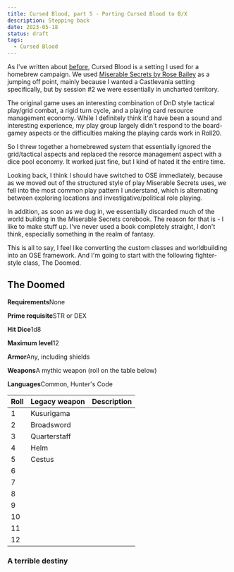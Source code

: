 ```yaml
---
title: Cursed Blood, part 5 - Porting Cursed Blood to B/X
description: Stepping back
date: 2023-05-18
status: draft
tags:
  - Cursed Blood
---
```


As I've written about [before](/tags/cursed-blood), Cursed Blood is a setting I used for a homebrew campaign. We used [Miserable Secrets by Rose Bailey](https://www.drivethrurpg.com/product/245941/Miserable-Secrets) as a jumping off point, mainly because I wanted a Castlevania setting specifically, but by session #2 we were essentially in uncharted territory.

The original game uses an interesting combination of DnD style tactical play/grid combat, a rigid turn cycle, and a playing card resource management economy. While I definitely think it'd have been a sound and interesting experience, my play group largely didn't respond to the board-gamey aspects or the difficulties making the playing cards work in Roll20.

So I threw together a homebrewed system that essentially ignored the grid/tactical aspects and replaced the resorce management aspect with a dice pool economy. It worked just fine, but I kind of hated it the entire time.

Looking back, I think I should have switched to OSE immediately, because as we moved out of the structured style of play Miserable Secrets uses, we fell into the most common play pattern I understand, which is alternating between exploring locations and investigative/political role playing.

In addition, as soon as we dug in, we essentially discarded much of the world building in the Miserable Secrets corebook. The reason for that is - I like to make stuff up. I've never used a book completely straight, I don't think, especially something in the realm of fantasy.

This is all to say, I feel like converting the custom classes and worldbuilding into an OSE framework. And I'm going to start with the following fighter-style class, The Doomed.

<div class="ose-class">
<h2 class="ose-class-title">The Doomed</h2>
<div class="ose-class-stats">
  <p><strong>Requirements</strong><span>None</span></p>
  <p><strong>Prime requisite</strong><span>STR or DEX</span></p>
  <p><strong>Hit Dice</strong><span>1d8</span></p>
  <p><strong>Maximum level</strong><span>12</span></p>
  <p><strong>Armor</strong><span>Any, including shields</span></p>
  <p><strong>Weapons</strong><span>A mythic weapon (roll on the table below)</span></p>
  <p><strong>Languages</strong><span>Common, Hunter's Code</span></p>
</div>

| Roll | Legacy weapon | Description |
| ---- | ------------- | ----------- |
| 1    | Kusurigama    |             |
| 2    | Broadsword    |             |
| 3    | Quarterstaff  |             |
| 4    | Helm          |             |
| 5    | Cestus        |             |
| 6    |               |             |
| 7    |               |             |
| 8    |               |             |
| 9    |               |             |
| 10   |               |             |
| 11   |               |             |
| 12   |               |             |

<div class="ose-class-feature">
<h3>A terrible destiny</h3>

</div>

</div>
